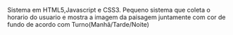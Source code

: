 Sistema em HTML5,Javascript e CSS3. Pequeno sistema que coleta o horario do usuario e mostra a imagem da paisagem juntamente com cor de fundo de acordo com Turno(Manhã/Tarde/Noite)
